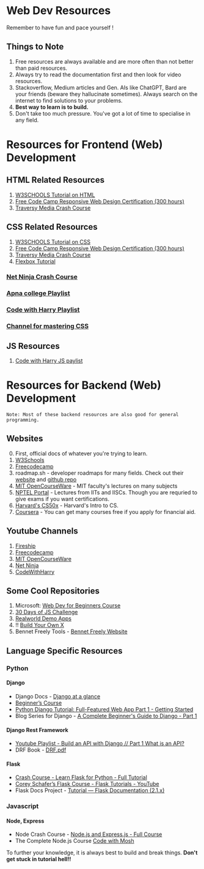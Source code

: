 # Web Dev Resources
Remember to have fun and pace yourself !

## Things to Note

1. Free resources are always available and are more often than not better than paid resources.
2. Always try to read the documentation first and then look for video resources.
3. Stackoverflow, Medium articles and Gen. AIs like ChatGPT, Bard are your friends (beware they hallucinate sometimes). Always search on the internet to find solutions to your problems.
4. **Best way to learn is to build.**
5. Don't take too much pressure. You've got a lot of time to specialise in any field.


# Resources for Frontend (Web) Development
## HTML Related Resources

1.  [W3SCHOOLS Tutorial on HTML](https://www.w3schools.com/html/)
2.  [Free Code Camp Responsive Web Design Certification (300 hours)](https://learn.freecodecamp.org/)
3.  [Traversy Media Crash Course](https://youtu.be/UB1O30fR-EE)

## CSS Related Resources

1.  [W3SCHOOLS Tutorial on CSS](https://www.w3schools.com/css/default.asp)
2.  [Free Code Camp Responsive Web Design Certification (300 hours)](https://learn.freecodecamp.org/)
3.  [Traversy Media Crash Course](https://youtu.be/yfoY53QXEnI)
4.  [Flexbox Tutorial](https://youtu.be/JJSoEo8JSnc)


### [Net Ninja Crash Course](https://youtube.com/playlist?list=PL4cUxeGkcC9ivBf_eKCPIAYXWzLlPAm6G)
### [Apna college Playlist](https://youtube.com/playlist?list=PLfqMhTWNBTe3H6c9OGXb5_6wcc1Mca52n&si=NfvGilDAhnkctjv8)
### [Code with Harry Playlist](https://youtube.com/playlist?list=PLu0W_9lII9agq5TrH9XLIKQvv0iaF2X3w&si=7asmARI15cp1C29v)
### [Channel for mastering CSS](https://www.youtube.com/@KevinPowell/)

## JS Resources
1. [Code with Harry JS paylist](https://youtube.com/playlist?list=PLu0W_9lII9ahR1blWXxgSlL4y9iQBnLpR&si=h3RanQEQbUTckhdb)

# Resources for Backend (Web) Development

`Note: Most of these backend resources are also good for general programming.`  

## Websites

0. First, official docs of whatever you're trying to learn.
1. [W3Schools](https://www.w3schools.com/)
2. [Freecodecamp](https://www.freecodecamp.org/)
3. roadmap.sh - developer roadmaps for many fields. Check out their [website](https://roadmap.sh/) and [github repo](https://github.com/kamranahmedse/developer-roadmap)
4. [MIT OpenCourseWare](https://ocw.mit.edu/) - MIT faculty's lectures on many subjects
5. [NPTEL Portal](https://nptel.ac.in/) - Lectures from IITs and IISCs. Though you are requried to give exams if you want certifications.
6. [Harvard's CS50x](https://cs50.harvard.edu/x/2023/) - Harvard's Intro to CS.
7. [Coursera](https://www.coursera.org) - You can get many courses free if you apply for financial aid.

## Youtube Channels

1. [Fireship](https://www.youtube.com/@Fireship)
2. [Freecodecamp](https://www.youtube.com/@freecodecamp)
3. [MIT OpenCourseWare](https://www.youtube.com/@mitocw)
4. [Net Ninja](https://www.youtube.com/@NetNinja)
5. [CodeWithHarry](https://www.youtube.com/@CodeWithHarry)

## Some Cool Repositories

1. Microsoft: [Web Dev for Beginners Course](https://github.com/microsoft/Web-Dev-For-Beginners)
2. [30 Days of JS Challenge](https://github.com/wesbos/JavaScript30)
3. [Realworld Demo Apps](https://github.com/gothinkster/realworld)
4. !! [Build Your Own X](https://github.com/codecrafters-io/build-your-own-x)
5. Bennet Freely Tools - [Bennet Freely Website](https://bennettfeely.com/)

## Language Specific Resources

### Python

#### Django

- Django Docs - [Django at a glance](https://docs.djangoproject.com/en/4.0/intro/overview/)
- [Beginner’s Course](https://www.youtube.com/watch?v=UmljXZIypDc&list=PL-osiE80TeTtoQCKZ03TU5fNfx2UY6U4p)
- [Python Django Tutorial: Full-Featured Web App Part 1 - Getting Started](https://www.youtube.com/watch?v=UmljXZIypDc&list=PL-osiE80TeTtoQCKZ03TU5fNfx2UY6U4p)
- Blog Series for Django - [A Complete Beginner's Guide to Django - Part 1](https://simpleisbetterthancomplex.com/series/2017/09/04/a-complete-beginners-guide-to-django-part-1.html)

#### Django Rest Framework

- [Youtube Playlist - Build an API with Django // Part 1 What is an API?](https://www.youtube.com/watch?v=RPsDhoWY_kc&list=PLLRM7ROnmA9HzbIXYN6D3wOZ0wUrqNs_d)
- DRF Book - [DRF.pdf](https://drive.google.com/file/d/1T5i6Fq1xXYEFhCrfm5j2ukR150lxkb1n/view)

#### Flask

- [Crash Course - Learn Flask for Python - Full Tutorial](https://www.youtube.com/watch?v=Z1RJmh_OqeA)
- [Corey Schafer’s Flask Course - Flask Tutorials - YouTube](https://www.youtube.com/playlist?list=PL-osiE80TeTs4UjLw5MM6OjgkjFeUxCYH)
- Flask Docs Project - [Tutorial — Flask Documentation (2.1.x)](https://flask.palletsprojects.com/en/2.1.x/tutorial/)

### Javascript

#### Node, Express

- Node Crash Course - [Node.js and Express.js - Full Course](https://www.youtube.com/watch?v=Oe421EPjeBE)
- The Complete Node.js Course [Code with Mosh](https://mega.nz/folder/AtYWCZjK#hLOTRFl7d2WLWdSjVkO14A)

To further your knowledge, it is always best to build and break things. **Don't get stuck in tutorial hell!!**
